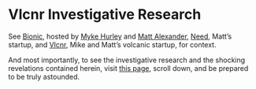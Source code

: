 Vlcnr Investigative Research
============================

See [Bionic][], hosted by [Myke Hurley][imyke] and [Matt Alexander][mattalexand], [Need][], Matt’s startup, and [Vlcnr][], Mike and Matt’s volcanic startup, for context.

And most importantly, to see the investigative research and the shocking revelations contained herein, visit [this page][real team], scroll down, and be prepared to be truly astounded.

[Bionic]: https://tearawaytrousers.com/
[imyke]: https://twitter.com/imyke
[mattalexand]: https://twitter.com/mattalexand
[Need]: http://needlifestyle.com/
[Vlcnr]: http://vlcnr.com/
[real team]: http://acusti.ca/Vlcnr-Investigative-Research/need-team/
